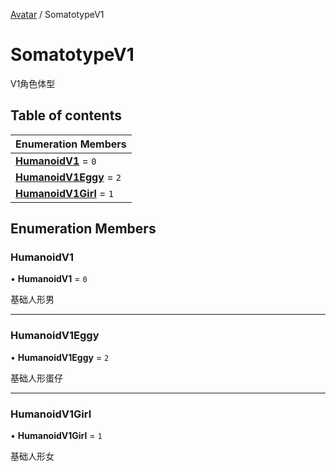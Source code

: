 [Avatar](../groups/Avatar.Avatar.md) / SomatotypeV1

# SomatotypeV1 <Badge type="tip" text="Enumeration" /> <Score text="SomatotypeV1" />

V1角色体型

## Table of contents

| Enumeration Members |
| :-----|
| **[HumanoidV1](Gameplay.SomatotypeV1.md#humanoidv1)** = ``0`` <br> |
| **[HumanoidV1Eggy](Gameplay.SomatotypeV1.md#humanoidv1eggy)** = ``2`` <br> |
| **[HumanoidV1Girl](Gameplay.SomatotypeV1.md#humanoidv1girl)** = ``1`` <br> |

## Enumeration Members

### HumanoidV1 <Score text="HumanoidV" /> 

• **HumanoidV1** = ``0``

基础人形男

___

### HumanoidV1Eggy <Score text="HumanoidV" /> 

• **HumanoidV1Eggy** = ``2``

基础人形蛋仔

___

### HumanoidV1Girl <Score text="HumanoidV" /> 

• **HumanoidV1Girl** = ``1``

基础人形女
